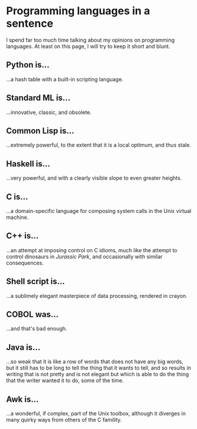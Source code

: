 Programming languages in a sentence
===

I spend far too much time talking about my opinions on programming
languages.  At least on this page, I will try to keep it short and
blunt.

Python is...
---

...a hash table with a built-in scripting language.

Standard ML is...
---

...innovative, classic, and obsolete.

Common Lisp is...
---

...extremely powerful, to the extent that it is a local optimum, and
thus stale.

Haskell is...
---

...very powerful, and with a clearly visible slope to even greater
heights.

C is...
---

...a domain-specific language for composing system calls in the Unix
virtual machine.

C++ is...
---

...an attempt at imposing control on C idioms, much like the attempt
to control dinosaurs in _Jurassic Park_, and occasionally with similar
consequences.

Shell script is...
---

...a sublimely elegant masterpiece of data processing, rendered in
crayon.

COBOL was...
---

...and that's bad enough.

Java is...
---

...so weak that it is like a row of words that does not have any big
words, but it still has to be long to tell the thing that it wants to
tell, and so results in writing that is not pretty and is not elegant
but which is able to do the thing that the writer wanted it to do,
some of the time.

Awk is...
---

...a wonderful, if complex, part of the Unix toolbox, although it
diverges in many quirky ways from others of the C famility.
